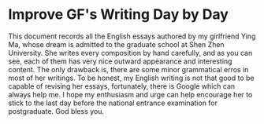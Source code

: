 # Improve GF's Writing Day by Day

This document records all the English essays authored by my girlfriend Ying Ma, whose dream is admitted to the graduate school at Shen Zhen University. She writes every composition by hand carefully, and as you can see, each of them has very nice outward appearance and interesting content. The only drawback is, there are some minor grammatical erros in most of her writings. To be honest, my English writing is not that good to be capable of revising her essays, fortunately, there is Google which can always help me. I hope my enthusiasm and urge can help encourage her to stick to the last day before the national entrance examination for postgraduate. God bless you.
